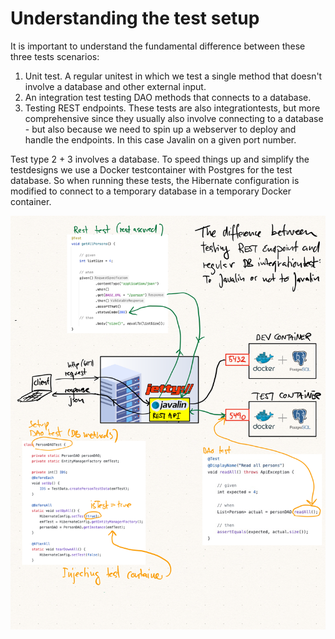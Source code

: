 # Understanding the test setup

It is important to understand the fundamental difference between these three tests scenarios:

1. Unit test. A regular unitest in which we test a single method that doesn't involve a database and other external input.
2. An integration test testing DAO methods that connects to a database.
3. Testing REST endpoints. These tests are also integrationtests, but more comprehensive since they usually also involve connecting
to a database - but also because we need to spin up a webserver to deploy and handle the endpoints. In this case Javalin on a given port number.

Test type 2 + 3 involves a database. To speed things up and simplify the testdesigns we use a Docker testcontainer with Postgres
for the test database. So when running these tests, the Hibernate configuration is modified to connect to a temporary database in a temporary Docker container.

![The test setup](./images/javalin_rest_test_map.png)
